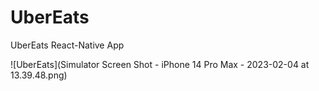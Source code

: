 # UberEats

UberEats React-Native App

![UberEats](Simulator Screen Shot - iPhone 14 Pro Max - 2023-02-04 at 13.39.48.png)

